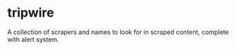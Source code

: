 tripwire
========

A collection of scrapers and names to look for in scraped content, complete with alert system.

